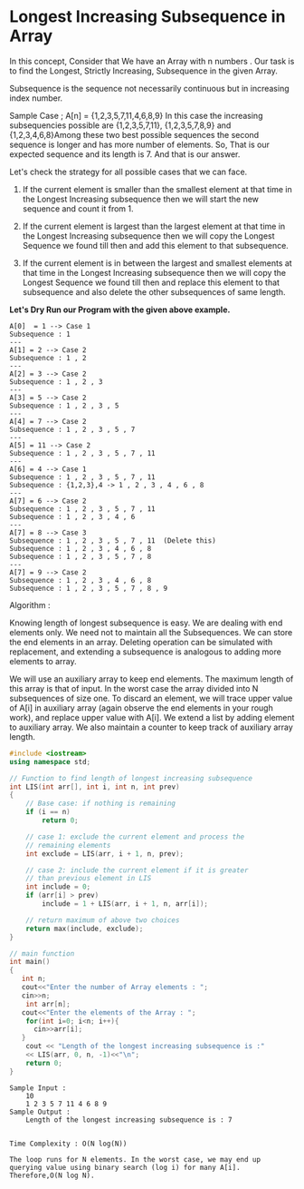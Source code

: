 # Longest Increasing Subsequence in Array

In this concept, Consider that We have an Array with n numbers . Our task is to find the Longest, Strictly Increasing, Subsequence in the given Array.

Subsequence is the sequence not necessarily continuous but in increasing index number.

Sample Case ; A[n] = {1,2,3,5,7,11,4,6,8,9}
In this case the increasing subsequencies possible are {1,2,3,5,7,11}, {1,2,3,5,7,8,9} and {1,2,3,4,6,8}Among these two best possible sequences the second sequence is longer and has more number of elements. So, That is our expected sequence and its length is 7. And that is our answer.

Let's check the strategy for all possible cases that we can face.

1. If the current element is smaller than the smallest element at that time in the Longest Increasing subsequence then we will start the new sequence and count it from 1.

1. If the  current element is largest than the largest element at that time in the Longest Increasing subsequence then we will copy the Longest Sequence we found till then and add this element to that subsequence.

1. If the  current element is in between the largest and smallest elements at that time in the Longest Increasing subsequence then we will copy the Longest Sequence we found till then and replace this element to that subsequence and also delete the other subsequences of same length.

**Let's Dry Run our Program with the given above example.**

```
A[0]  = 1 --> Case 1
Subsequence : 1
---
A[1] = 2 --> Case 2
Subsequence : 1 , 2
---
A[2] = 3 --> Case 2
Subsequence : 1 , 2 , 3
---
A[3] = 5 --> Case 2
Subsequence : 1 , 2 , 3 , 5
---
A[4] = 7 --> Case 2
Subsequence : 1 , 2 , 3 , 5 , 7
---
A[5] = 11 --> Case 2
Subsequence : 1 , 2 , 3 , 5 , 7 , 11
---
A[6] = 4 --> Case 1
Subsequence : 1 , 2 , 3 , 5 , 7 , 11
Subsequence : {1,2,3},4 -> 1 , 2 , 3 , 4 , 6 , 8
---
A[7] = 6 --> Case 2
Subsequence : 1 , 2 , 3 , 5 , 7 , 11
Subsequence : 1 , 2 , 3 , 4 , 6
--- 
A[7] = 8 --> Case 3
Subsequence : 1 , 2 , 3 , 5 , 7 , 11  (Delete this)
Subsequence : 1 , 2 , 3 , 4 , 6 , 8
Subsequence : 1 , 2 , 3 , 5 , 7 , 8
--- 
A[7] = 9 --> Case 2
Subsequence : 1 , 2 , 3 , 4 , 6 , 8
Subsequence : 1 , 2 , 3 , 5 , 7 , 8 , 9
```

Algorithm :

Knowing length of longest subsequence is easy. We are dealing with end elements only. We need not to maintain all the Subsequences. We can store the end elements in an array. Deleting operation can be simulated with replacement, and extending a subsequence is analogous to adding more elements to array.

We will use an auxiliary array to keep end elements. The maximum length of this array is that of input. In the worst case the array divided into N subsequences of size one. To discard an element, we will trace upper value of A[i] in auxiliary array (again observe the end elements in your rough work), and replace upper value with A[i]. We extend a list by adding element to auxiliary array. We also maintain a counter to keep track of auxiliary array length.


```C++
#include <iostream>
using namespace std;

// Function to find length of longest increasing subsequence
int LIS(int arr[], int i, int n, int prev)
{
	// Base case: if nothing is remaining
	if (i == n)
		return 0;

	// case 1: exclude the current element and process the
	// remaining elements
	int exclude = LIS(arr, i + 1, n, prev);

	// case 2: include the current element if it is greater
	// than previous element in LIS
	int include = 0;
	if (arr[i] > prev)
		include = 1 + LIS(arr, i + 1, n, arr[i]);

	// return maximum of above two choices
	return max(include, exclude);
}

// main function
int main()
{
   int n;
   cout<<"Enter the number of Array elements : ";
   cin>>n;
	int arr[n];
   cout<<"Enter the elements of the Array : ";
	for(int i=0; i<n; i++){
      cin>>arr[i];
   }
	cout << "Length of the longest increasing subsequence is :" 
	<< LIS(arr, 0, n, -1)<<"\n";
	return 0;
}
```
```
Sample Input : 
    10
    1 2 3 5 7 11 4 6 8 9
Sample Output : 
    Length of the longest increasing subsequence is : 7
```
```

Time Complexity : O(N log(N))

The loop runs for N elements. In the worst case, we may end up querying value using binary search (log i) for many A[i].
Therefore,O(N log N).
```




